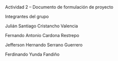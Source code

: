 Actividad 2 – Documento de formulación de proyecto

Integrantes del grupo

Julián Santiago Cristancho Valencia

Fernando Antonio Cardona Restrepo 

Jefferson Hernando Serrano Guerrero

Ferdinando Yunda Fandiño
